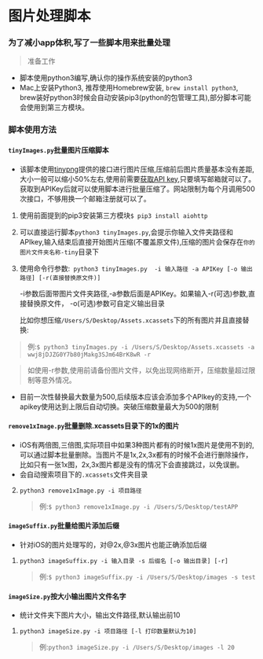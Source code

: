 # 图片处理脚本

### 为了减小app体积,写了一些脚本用来批量处理

> 准备工作

- 脚本使用python3编写,确认你的操作系统安装的python3
- Mac上安装Python3, 推荐使用Homebrew安装, `brew install python3`, brew装好python3时候会自动安装pip3(python的包管理工具),部分脚本可能会使用到第三方模块。

### 脚本使用方法

#### `tinyImages.py`批量图片压缩脚本
- 该脚本使用[tinypng](https://tinypng.com/)提供的接口进行图片压缩,压缩前后图片质量基本没有差距,大小一般可以缩小50%左右,使用前需要[获取API key](https://tinypng.com/developers),只要填写邮箱就可以了。获取到APIKey后就可以使用脚本进行批量压缩了。网站限制为每个月调用500次接口，不够用换一个邮箱注册就可以了。

1. 使用前面提到的pip3安装第三方模块`$ pip3 install aiohttp`

2. 可以直接运行脚本`python3 tinyImages.py`,会提示你输入文件夹路径和APIkey,输入结束后直接开始图片压缩(不覆盖原文件),压缩的图片会保存在`你的图片文件夹名称-tiny`目录下

3. 使用命令行参数:` python3 tinyImages.py  -i 输入路径 -a APIKey [-o 输出路径] [-r(直接替换原文件)]`

	-i参数后面带图片文件夹路径,-a参数后面是APIKey。如果输入-r(可选)参数,直接替换原文件， -o(可选)参数可自定义输出目录
	
	比如你想压缩`/Users/S/Desktop/Assets.xcassets`下的所有图片并且直接替换:
> 例:`$ python3 tinyImages.py -i /Users/S/Desktop/Assets.xcassets -a wwj8jDJZG0Y7b80jMakg3SJm64BrK8wR -r`

> 如使用-r参数,使用前请备份图片文件，以免出现网络断开，压缩数量超过限制等意外情况。

- 目前一次性替换最大数量为500,后续版本应该会添加多个APIkey的支持,一个apikey使用达到上限后自动切换。突破压缩数量最大为500的限制


#### `remove1xImage.py`批量删除.xcassets目录下的1x的图片
- iOS有两倍图,三倍图,实际项目中如果3种图片都有的时候1x图片是使用不到的,可以通过脚本批量删除。当图片不是1x,2x,3x都有的时候不会进行删除操作，比如只有一张1x图，2x,3x图片都是没有的情况下会直接跳过，以免误删。
- 会自动搜索项目下的`.xcassets`文件夹目录

2. `python3 remove1xImage.py -i 项目路径`  

	>例:`$ python3 remove1xImage.py -i /Users/S/Desktop/testAPP`
	

#### `imageSuffix.py`批量给图片添加后缀
- 针对iOS的图片处理写的，对@2x,@3x图片也能正确添加后缀

1. `python3 imageSuffix.py -i 输入目录 -s 后缀名 [-o 输出目录] [-r]`
	
	> 例:`$ python3 imageSuffix.py -i /Users/S/Desktop/images -s test`
	

#### `imageSize.py`按大小输出图片文件名字
- 统计文件夹下图片大小，输出文件路径,默认输出前10

1. `python3 imageSize.py -i 项目路径 [-l 打印数量默认为10]`

	>例:`python3 imageSize.py -i /Users/S/Desktop/images -l 20`
